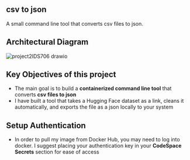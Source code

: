 ## csv to json
A small command line tool that converts csv files to json.

## Architectural Diagram
![project2IDS706 drawio](https://user-images.githubusercontent.com/55398496/194778916-47620616-6ae5-4bae-8c6f-4d02cb38c501.png)


## Key Objectives of this project
- The main goal is to build a **containerized command line tool** that converts **csv files to json**
- I have built a tool that takes a Hugging Face dataset as a link, cleans it automatically, and exports the file as a json locally to your system

## Setup Authentication
- In order to pull my image from Docker Hub, you may need to log into docker. I suggest placing your authentication key in your **CodeSpace Secrets** section for ease of access
